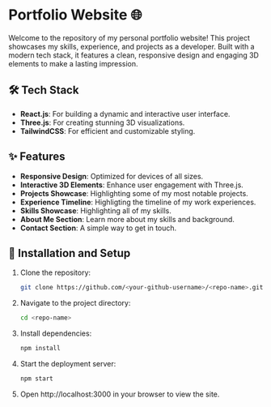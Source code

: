 # Portfolio Website 🌐

Welcome to the repository of my personal portfolio website! This project showcases my skills, experience, and projects as a developer. Built with a modern tech stack, it features a clean, responsive design and engaging 3D elements to make a lasting impression.

## 🛠️ Tech Stack

- **React.js**: For building a dynamic and interactive user interface.
- **Three.js**: For creating stunning 3D visualizations.
- **TailwindCSS**: For efficient and customizable styling.

## ✨ Features

- **Responsive Design**: Optimized for devices of all sizes.
- **Interactive 3D Elements**: Enhance user engagement with Three.js.
- **Projects Showcase**: Highlighting some of my most notable projects.
- **Experience Timeline**: Highligting the timeline of my work experiences.
- **Skills Showcase**: Highlighting all of my skills.
- **About Me Section**: Learn more about my skills and background.
- **Contact Section**: A simple way to get in touch.

## 🚀 Installation and Setup

1. Clone the repository:
   ```bash
   git clone https://github.com/<your-github-username>/<repo-name>.git
   
2. Navigate to the project directory:
   ```bash
   cd <repo-name>
   
3. Install dependencies:
   ```bash
   npm install
   
4. Start the deployment server:
   ```bash
   npm start
   
5. Open http://localhost:3000 in your browser to view the site.



